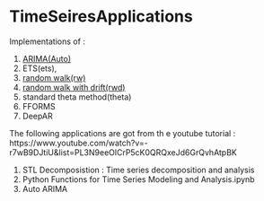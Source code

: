 # TimeSeiresApplications
  Implementations of :
  <ol>
  <li><a href='https://www.youtube.com/watch?v=-r7wB9DJtiU&list=PL3N9eeOlCrP5cK0QRQxeJd6GrQvhAtpBK'>ARIMA(Auto)</a>
  <li>ETS(ets),
  <li><a href='https://machinelearningmastery.com/gentle-introduction-random-walk-times-series-forecasting-python/'>random walk(rw)</a>
  <li><a href='https://machinelearningmastery.com/gentle-introduction-random-walk-times-series-forecasting-python/'>random walk with drift(rwd)</a>
  <li>standard theta method(theta)
  <li>FFORMS
  <li>DeepAR 
  </ol>
  The following applications are got from th e youtube tutorial : https://www.youtube.com/watch?v=-r7wB9DJtiU&list=PL3N9eeOlCrP5cK0QRQxeJd6GrQvhAtpBK <br>
  <ol>
  <li>STL Decomposistion : Time series decomposition and analysis
  <li>Python Functions for Time Series Modeling and Analysis.ipynb
  <li>Auto ARIMA
  </ol>
